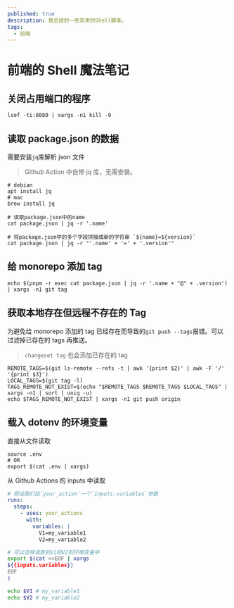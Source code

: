 ```yaml
---
published: true
description: 我总结的一些实用的Shell脚本。
tags:
  - 前端
---
```


# 前端的 Shell 魔法笔记

## 关闭占用端口的程序

```shell
lsof -ti:8080 | xargs -n1 kill -9
```

## 读取 package.json 的数据

需要安装`jq`库解析 json 文件

> Github Action 中自带 jq 库，无需安装。

```shell
# debian
apt install jq
# mac
brew install jq
```

```shell
# 读取package.json中的name
cat package.json | jq -r '.name'

# 将package.json中的多个字段拼接成新的字符串 `${name}=${version}`
cat package.json | jq -r "'.name' + '=' + '.version'"
```

## 给 monorepo 添加 tag

```shell
echo $(pnpm -r exec cat package.json | jq -r '.name + "@" + .version') | xargs -n1 git tag
```

## 获取本地存在但远程不存在的 Tag

为避免给 monorepo 添加的 tag 已经存在而导致的`git push --tags`报错。可以过滤掉已存在的 tags 再推送。

> `changeset tag` 也会添加已存在的 tag

```shell
REMOTE_TAGS=$(git ls-remote --refs -t | awk '{print $2}' | awk -F '/' '{print $3}')
LOCAL_TAGS=$(git tag -l)
TAGS_REMOTE_NOT_EXIST=$(echo "$REMOTE_TAGS $REMOTE_TAGS $LOCAL_TAGS" | xargs -n1 | sort | uniq -u)
echo $TAGS_REMOTE_NOT_EXIST | xargs -n1 git push origin
```

## 载入 dotenv 的环境变量

直接从文件读取

```shell
source .env
# OR
export $(cat .env | xargs)
```

从 Github Actions 的 inputs 中读取

```yaml
# 假设我们给`your_action`一个`inputs.variables`参数
runs:
  steps:
    - uses: your_actions
      with:
        variables: |
          V1=my_variable1
          V2=my_variable2
```

```bash
# 可以这样读取到V1和V2到环境变量中
export $(cat <<EOF | xargs
${{inputs.variables}}
EOF
)

echo $V1 # my_variable1
echo $V2 # my_variable2
```
